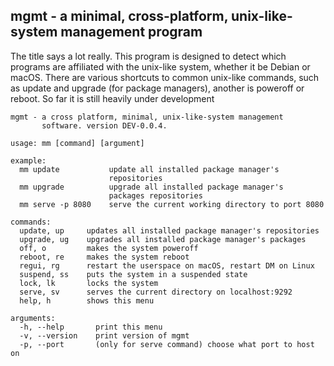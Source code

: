 ## mgmt - a minimal, cross-platform, unix-like-system management program
The title says a lot really. This program is designed to detect which programs
are affiliated with the unix-like system, whether it be Debian or macOS. There
are various shortcuts to common unix-like commands, such as update and upgrade
(for package managers), another is poweroff or reboot. So far it is still
heavily under development

```
mgmt - a cross platform, minimal, unix-like-system management
       software. version DEV-0.0.4.

usage: mm [command] [argument] 

example:
  mm update           update all installed package manager's
                      repositories
  mm upgrade          upgrade all installed package manager's
                      packages repositories
  mm serve -p 8080    serve the current working directory to port 8080

commands:
  update, up     updates all installed package manager's repositories
  upgrade, ug    upgrades all installed package manager's packages
  off, o         makes the system poweroff
  reboot, re     makes the system reboot
  regui, rg      restart the userspace on macOS, restart DM on Linux
  suspend, ss    puts the system in a suspended state
  lock, lk       locks the system
  serve, sv      serves the current directory on localhost:9292
  help, h        shows this menu

arguments:
  -h, --help       print this menu
  -v, --version    print version of mgmt
  -p, --port       (only for serve command) choose what port to host on
```
